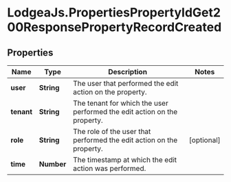# LodgeaJs.PropertiesPropertyIdGet200ResponsePropertyRecordCreated

## Properties

Name | Type | Description | Notes
------------ | ------------- | ------------- | -------------
**user** | **String** | The user that performed the edit action on the property. | 
**tenant** | **String** | The tenant for which the user performed the edit action on the property. | 
**role** | **String** | The role of the user that performed the edit action on the property. | [optional] 
**time** | **Number** | The timestamp at which the edit action was performed. | 



